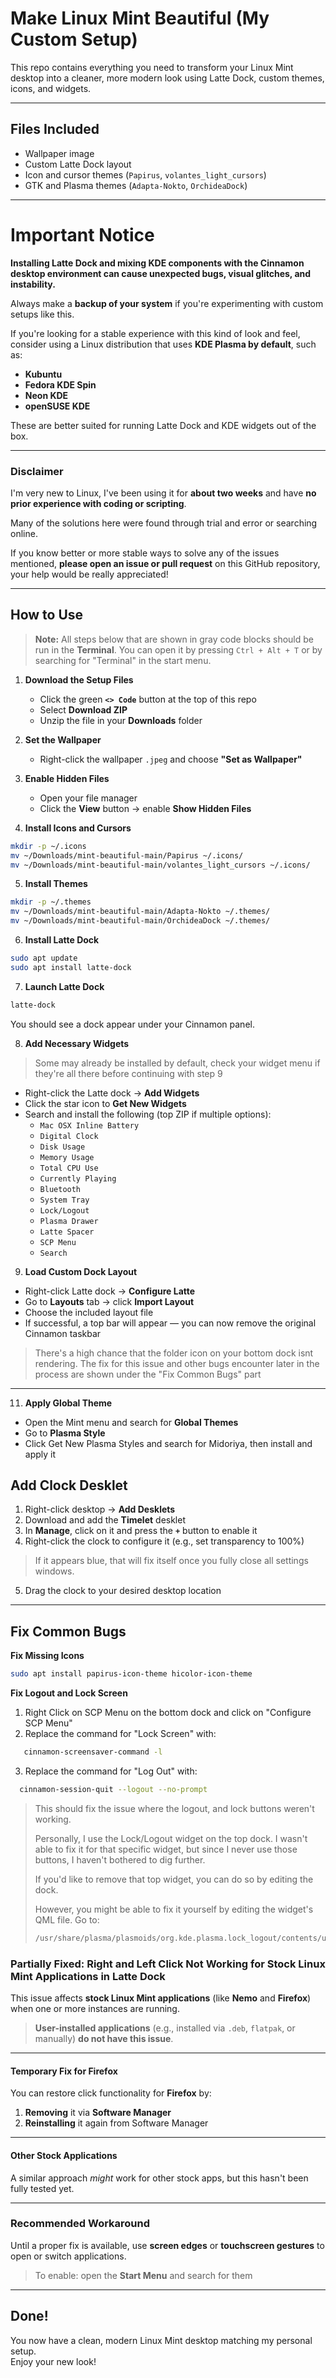# Make Linux Mint Beautiful (My Custom Setup)

This repo contains everything you need to transform your Linux Mint desktop into a cleaner, more modern look using Latte Dock, custom themes, icons, and widgets.

---

## Files Included

- Wallpaper image
- Custom Latte Dock layout
- Icon and cursor themes (`Papirus`, `volantes_light_cursors`)
- GTK and Plasma themes (`Adapta-Nokto`, `OrchideaDock`)

---

# Important Notice

**Installing Latte Dock and mixing KDE components with the Cinnamon desktop environment can cause unexpected bugs, visual glitches, and instability.**

Always make a **backup of your system** if you're experimenting with custom setups like this.

If you're looking for a stable experience with this kind of look and feel, consider using a Linux distribution that uses **KDE Plasma by default**, such as:
 
 - **Kubuntu**
 - **Fedora KDE Spin**
 - **Neon KDE**
 - **openSUSE KDE**
 
These are better suited for running Latte Dock and KDE widgets out of the box.

---

### Disclaimer

I'm very new to Linux, I've been using it for **about two weeks** and have **no prior experience with coding or scripting**.

Many of the solutions here were found through trial and error or searching online.
 
If you know better or more stable ways to solve any of the issues mentioned, **please open an issue or pull request** on this GitHub repository, your help would be really appreciated!

---

## How to Use

> **Note:** All steps below that are shown in gray code blocks should be run in the **Terminal**.
> You can open it by pressing `Ctrl + Alt + T` or by searching for "Terminal" in the start menu.
  

1. **Download the Setup Files**

    - Click the green **`<> Code`** button at the top of this repo
    - Select **Download ZIP**
    - Unzip the file in your **Downloads** folder

2. **Set the Wallpaper**

    - Right-click the wallpaper `.jpeg` and choose **"Set as Wallpaper"**

3. **Enable Hidden Files**

    - Open your file manager
    - Click the **View** button → enable **Show Hidden Files**

4. **Install Icons and Cursors**

```bash
mkdir -p ~/.icons
mv ~/Downloads/mint-beautiful-main/Papirus ~/.icons/
mv ~/Downloads/mint-beautiful-main/volantes_light_cursors ~/.icons/
```

5. **Install Themes**

```bash
mkdir -p ~/.themes
mv ~/Downloads/mint-beautiful-main/Adapta-Nokto ~/.themes/
mv ~/Downloads/mint-beautiful-main/OrchideaDock ~/.themes/
```

6. **Install Latte Dock**

```bash
sudo apt update
sudo apt install latte-dock
```

7. **Launch Latte Dock**

```bash
latte-dock
```

You should see a dock appear under your Cinnamon panel.

8. **Add Necessary Widgets**

> Some may already be installed by default, check your widget menu if they're all there before continuing with step 9

- Right-click the Latte dock → **Add Widgets**
- Click the star icon to **Get New Widgets**
- Search and install the following (top ZIP if multiple options):
    - `Mac OSX Inline Battery`
    - `Digital Clock`
    - `Disk Usage`
    - `Memory Usage`
    - `Total CPU Use`
    - `Currently Playing`
    - `Bluetooth`
    - `System Tray`
    - `Lock/Logout`
    - `Plasma Drawer`
    - `Latte Spacer`
    - `SCP Menu`
    - `Search`

9. **Load Custom Dock Layout**

- Right-click Latte dock → **Configure Latte**
- Go to **Layouts** tab → click **Import Layout**
- Choose the included layout file
- If successful, a top bar will appear — you can now remove the original Cinnamon taskbar

> There's a high chance that the folder icon on your bottom dock isnt rendering. The fix for this issue and other bugs encounter later in the process are shown under the "Fix Common Bugs" part

---
11. **Apply Global Theme**

- Open the Mint menu and search for **Global Themes**
- Go to **Plasma Style**
- Click Get New Plasma Styles and search for Midoriya, then install and apply it

## Add Clock Desklet

1. Right-click desktop → **Add Desklets**
2. Download and add the **Timelet** desklet
3. In **Manage**, click on it and press the **`+`** button to enable it
4. Right-click the clock to configure it (e.g., set transparency to 100%)

> If it appears blue, that will fix itself once you fully close all settings windows.

5. Drag the clock to your desired desktop location

---

## Fix Common Bugs

**Fix Missing Icons**

```bash
sudo apt install papirus-icon-theme hicolor-icon-theme
```
  
**Fix Logout and Lock Screen**

1. Right Click on SCP Menu on the bottom dock and click on "Configure SCP Menu"
2. Replace the command for "Lock Screen" with:
```bash
   cinnamon-screensaver-command -l
```
3. Replace the command for "Log Out" with:
```bash
  cinnamon-session-quit --logout --no-prompt
```
>This should fix the issue where the logout, and lock buttons weren't working.
>
>Personally, I use the Lock/Logout widget on the top dock. I wasn't able to fix it for that specific widget, but since I never use those buttons, I haven't bothered to dig further.
>
>If you'd like to remove that top widget, you can do so by editing the dock.
>    
>However, you might be able to fix it yourself by editing the widget's QML file. Go to:
>
>```bash
>/usr/share/plasma/plasmoids/org.kde.plasma.lock_logout/contents/ui/
>```

### **Partially Fixed: Right and Left Click Not Working for Stock Linux Mint Applications in Latte Dock**

This issue affects **stock Linux Mint applications** (like **Nemo** and **Firefox**) when one or more instances are running.

> **User-installed applications** (e.g., installed via `.deb`, `flatpak`, or manually) **do not have this issue**.

---

#### **Temporary Fix for Firefox**

You can restore click functionality for **Firefox** by:

1. **Removing** it via **Software Manager**
2. **Reinstalling** it again from Software Manager

---

#### **Other Stock Applications**

A similar approach *might* work for other stock apps, but this hasn't been fully tested yet.

---

### **Recommended Workaround**

Until a proper fix is available, use **screen edges** or **touchscreen gestures** to open or switch applications.

> To enable: open the **Start Menu** and search for them

---


## Done!

You now have a clean, modern Linux Mint desktop matching my personal setup.  
Enjoy your new look!
